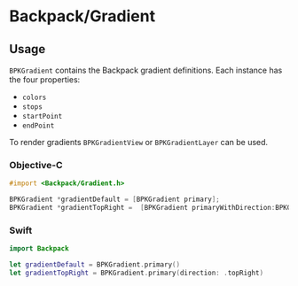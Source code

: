 # Backpack/Gradient

## Usage

`BPKGradient` contains the Backpack gradient definitions. Each instance has the four properties:

+ `colors`
+ `stops`
+ `startPoint`
+ `endPoint`

To render gradients `BPKGradientView` or `BPKGradientLayer` can be used.


### Objective-C

```objective-c
#import <Backpack/Gradient.h>

BPKGradient *gradientDefault = [BPKGradient primary];
BPKGradient *gradientTopRight =  [BPKGradient primaryWithDirection:BPKGradientDirectionTopRight];
```

### Swift

```swift
import Backpack

let gradientDefault = BPKGradient.primary()
let gradientTopRight = BPKGradient.primary(direction: .topRight)
```
